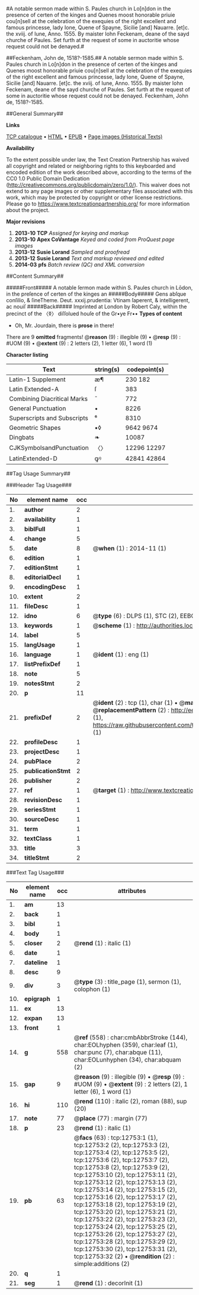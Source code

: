 #A notable sermon made within S. Paules church in Lo[n]don in the presence of certen of the kinges and Quenes moost honorable priuie cou[n]sell at the celebration of the exequies of the right excellent and famous princesse, lady Ione, Quene of Spayne, Sicilie [and] Nauarre. [et]c. the xviij. of Iune, Anno. 1555. By maister Iohn Feckenam, deane of the sayd churche of Paules. Set furth at the request of some in auctoritie whose request could not be denayed.#

##Feckenham, John de, 1518?-1585.##
A notable sermon made within S. Paules church in Lo[n]don in the presence of certen of the kinges and Quenes moost honorable priuie cou[n]sell at the celebration of the exequies of the right excellent and famous princesse, lady Ione, Quene of Spayne, Sicilie [and] Nauarre. [et]c. the xviij. of Iune, Anno. 1555. By maister Iohn Feckenam, deane of the sayd churche of Paules. Set furth at the request of some in auctoritie whose request could not be denayed.
Feckenham, John de, 1518?-1585.

##General Summary##

**Links**

[TCP catalogue](http://www.ota.ox.ac.uk/tcp/)  • 
[HTML](http://tei.it.ox.ac.uk/tcp/Texts-HTML/free/A00/A00609.html)  • 
[EPUB](http://tei.it.ox.ac.uk/tcp/Texts-EPUB/free/A00/A00609.epub) • 
[Page images (Historical Texts)](https://historicaltexts.jisc.ac.uk/eebo-99847697e)

**Availability**

To the extent possible under law, the Text Creation Partnership has waived all copyright and related or neighboring rights to this keyboarded and encoded edition of the work described above, according to the terms of the CC0 1.0 Public Domain Dedication (http://creativecommons.org/publicdomain/zero/1.0/). This waiver does not extend to any page images or other supplementary files associated with this work, which may be protected by copyright or other license restrictions. Please go to https://www.textcreationpartnership.org/ for more information about the project.

**Major revisions**

1. __2013-10__ __TCP__ *Assigned for keying and markup*
1. __2013-10__ __Apex CoVantage__ *Keyed and coded from ProQuest page images*
1. __2013-12__ __Susie Lorand__ *Sampled and proofread*
1. __2013-12__ __Susie Lorand__ *Text and markup reviewed and edited*
1. __2014-03__ __pfs__ *Batch review (QC) and XML conversion*

##Content Summary##

#####Front#####
 A notable ſermon made within S. Paules church in Lōdon, in the preſence of certen of the kinges an
#####Body#####
Gens abſque conſilio, & ſineTheme. Deut. xxxij.prudentia: Vtinam ſaperent, & intelligerent, ac nouiſ
#####Back#####
Imprinted at London by Robert Caly, within the precinct of the 〈◊〉 diſſolued houſe of the Gr•ye Fr••
**Types of content**

  * Oh, Mr. Jourdain, there is **prose** in there!

There are 9 **omitted** fragments! 
 @__reason__ (9) : illegible (9)  •  @__resp__ (9) : #UOM (9)  •  @__extent__ (9) : 2 letters (2), 1 letter (6), 1 word (1)

**Character listing**


|Text|string(s)|codepoint(s)|
|---|---|---|
|Latin-1 Supplement|æ¶|230 182|
|Latin Extended-A|ſ|383|
|Combining             Diacritical Marks|̄|772|
|General Punctuation|•|8226|
|Superscripts             and Subscripts|⁶|8310|
|Geometric Shapes|▪◊|9642 9674|
|Dingbats|❧|10087|
|CJKSymbolsandPunctuation|〈〉|12296 12297|
|LatinExtended-D|ꝙꝰ|42841 42864|

##Tag Usage Summary##

###Header Tag Usage###

|No|element name|occ|attributes|
|---|---|---|---|
|1.|__author__|2||
|2.|__availability__|1||
|3.|__biblFull__|1||
|4.|__change__|5||
|5.|__date__|8| @__when__ (1) : 2014-11 (1)|
|6.|__edition__|1||
|7.|__editionStmt__|1||
|8.|__editorialDecl__|1||
|9.|__encodingDesc__|1||
|10.|__extent__|2||
|11.|__fileDesc__|1||
|12.|__idno__|6| @__type__ (6) : DLPS (1), STC (2), EEBO-CITATION (1), PROQUEST (1), VID (1)|
|13.|__keywords__|1| @__scheme__ (1) : http://authorities.loc.gov/ (1)|
|14.|__label__|5||
|15.|__langUsage__|1||
|16.|__language__|1| @__ident__ (1) : eng (1)|
|17.|__listPrefixDef__|1||
|18.|__note__|5||
|19.|__notesStmt__|2||
|20.|__p__|11||
|21.|__prefixDef__|2| @__ident__ (2) : tcp (1), char (1)  •  @__matchPattern__ (2) : ([0-9\-]+):([0-9IVX]+) (1), (.+) (1)  •  @__replacementPattern__ (2) : http://eebo.chadwyck.com/downloadtiff?vid=$1&page=$2 (1), https://raw.githubusercontent.com/textcreationpartnership/Texts/master/tcpchars.xml#$1 (1)|
|22.|__profileDesc__|1||
|23.|__projectDesc__|1||
|24.|__pubPlace__|2||
|25.|__publicationStmt__|2||
|26.|__publisher__|2||
|27.|__ref__|1| @__target__ (1) : http://www.textcreationpartnership.org/docs/. (1)|
|28.|__revisionDesc__|1||
|29.|__seriesStmt__|1||
|30.|__sourceDesc__|1||
|31.|__term__|1||
|32.|__textClass__|1||
|33.|__title__|3||
|34.|__titleStmt__|2||


###Text Tag Usage###

|No|element name|occ|attributes|
|---|---|---|---|
|1.|__am__|13||
|2.|__back__|1||
|3.|__bibl__|1||
|4.|__body__|1||
|5.|__closer__|2| @__rend__ (1) : italic (1)|
|6.|__date__|1||
|7.|__dateline__|1||
|8.|__desc__|9||
|9.|__div__|3| @__type__ (3) : title_page (1), sermon (1), colophon (1)|
|10.|__epigraph__|1||
|11.|__ex__|13||
|12.|__expan__|13||
|13.|__front__|1||
|14.|__g__|558| @__ref__ (558) : char:cmbAbbrStroke (144), char:EOLhyphen (359), char:leaf (1), char:punc (7), char:abque (11), char:EOLunhyphen (34), char:abquam (2)|
|15.|__gap__|9| @__reason__ (9) : illegible (9)  •  @__resp__ (9) : #UOM (9)  •  @__extent__ (9) : 2 letters (2), 1 letter (6), 1 word (1)|
|16.|__hi__|110| @__rend__ (110) : italic (2), roman (88), sup (20)|
|17.|__note__|77| @__place__ (77) : margin (77)|
|18.|__p__|23| @__rend__ (1) : italic (1)|
|19.|__pb__|63| @__facs__ (63) : tcp:12753:1 (1), tcp:12753:2 (2), tcp:12753:3 (2), tcp:12753:4 (2), tcp:12753:5 (2), tcp:12753:6 (2), tcp:12753:7 (2), tcp:12753:8 (2), tcp:12753:9 (2), tcp:12753:10 (2), tcp:12753:11 (2), tcp:12753:12 (2), tcp:12753:13 (2), tcp:12753:14 (2), tcp:12753:15 (2), tcp:12753:16 (2), tcp:12753:17 (2), tcp:12753:18 (2), tcp:12753:19 (2), tcp:12753:20 (2), tcp:12753:21 (2), tcp:12753:22 (2), tcp:12753:23 (2), tcp:12753:24 (2), tcp:12753:25 (2), tcp:12753:26 (2), tcp:12753:27 (2), tcp:12753:28 (2), tcp:12753:29 (2), tcp:12753:30 (2), tcp:12753:31 (2), tcp:12753:32 (2)  •  @__rendition__ (2) : simple:additions (2)|
|20.|__q__|1||
|21.|__seg__|1| @__rend__ (1) : decorInit (1)|
